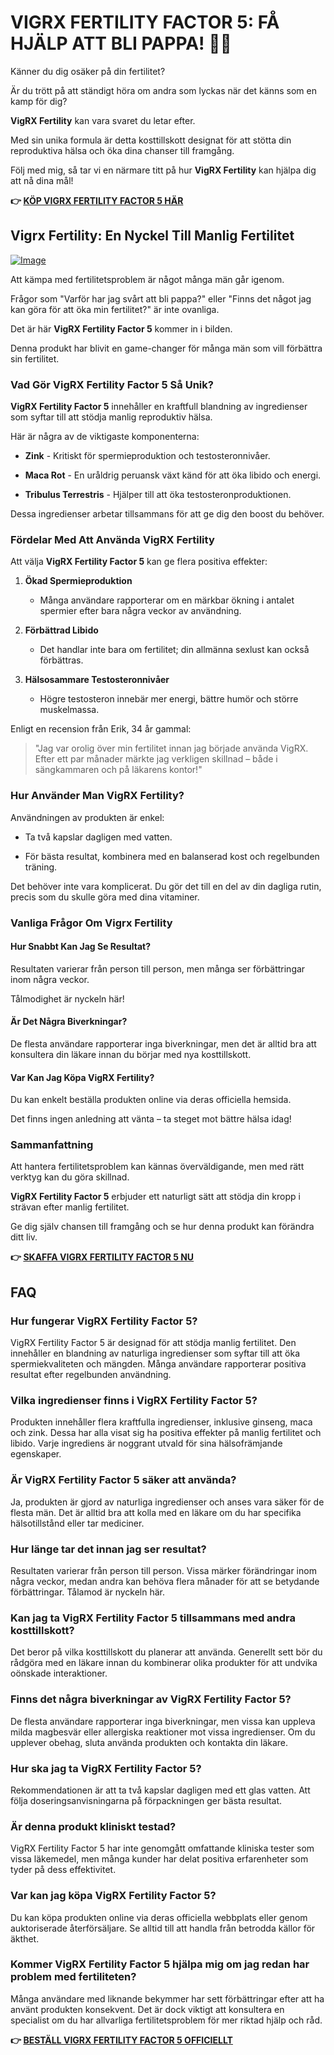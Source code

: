 # VIGRX FERTILITY FACTOR 5: FÅ HJÄLP ATT BLI PAPPA! 👶✨

Känner du dig osäker på din fertilitet? 

Är du trött på att ständigt höra om andra som lyckas när det känns som en kamp för dig? 

**VigRX Fertility** kan vara svaret du letar efter. 

Med sin unika formula är detta kosttillskott designat för att stötta din reproduktiva hälsa och öka dina chanser till framgång. 

Följ med mig, så tar vi en närmare titt på hur **VigRX Fertility** kan hjälpa dig att nå dina mål!



**👉 [KÖP VIGRX FERTILITY FACTOR 5 HÄR](https://gchaffi.com/lWdb9peX)**

## Vigrx Fertility: En Nyckel Till Manlig Fertilitet

[![Image](https://www2.sellhealth.com/139/fertility-factor-5-6-1.jpg)](https://gchaffi.com/lWdb9peX)

Att kämpa med fertilitetsproblem är något många män går igenom. 

Frågor som "Varför har jag svårt att bli pappa?" eller "Finns det något jag kan göra för att öka min fertilitet?" är inte ovanliga. 

Det är här **VigRX Fertility Factor 5** kommer in i bilden. 

Denna produkt har blivit en game-changer för många män som vill förbättra sin fertilitet.

### Vad Gör VigRX Fertility Factor 5 Så Unik?

**VigRX Fertility Factor 5** innehåller en kraftfull blandning av ingredienser som syftar till att stödja manlig reproduktiv hälsa. 

Här är några av de viktigaste komponenterna:

- **Zink** - Kritiskt för spermieproduktion och testosteronnivåer.
  
- **Maca Rot** - En uråldrig peruansk växt känd för att öka libido och energi.

- **Tribulus Terrestris** - Hjälper till att öka testosteronproduktionen.

Dessa ingredienser arbetar tillsammans för att ge dig den boost du behöver.

### Fördelar Med Att Använda VigRX Fertility

Att välja **VigRX Fertility Factor 5** kan ge flera positiva effekter:

1. **Ökad Spermieproduktion**
   - Många användare rapporterar om en märkbar ökning i antalet spermier efter bara några veckor av användning.
   
2. **Förbättrad Libido**
   - Det handlar inte bara om fertilitet; din allmänna sexlust kan också förbättras.

3. **Hälsosammare Testosteronnivåer**
   - Högre testosteron innebär mer energi, bättre humör och större muskelmassa.

Enligt en recension från Erik, 34 år gammal:

> "Jag var orolig över min fertilitet innan jag började använda VigRX. Efter ett par månader märkte jag verkligen skillnad – både i sängkammaren och på läkarens kontor!"

### Hur Använder Man VigRX Fertility?

Användningen av produkten är enkel:

- Ta två kapslar dagligen med vatten.
  
- För bästa resultat, kombinera med en balanserad kost och regelbunden träning.

Det behöver inte vara komplicerat. Du gör det till en del av din dagliga rutin, precis som du skulle göra med dina vitaminer.

### Vanliga Frågor Om Vigrx Fertility

#### Hur Snabbt Kan Jag Se Resultat?

Resultaten varierar från person till person, men många ser förbättringar inom några veckor. 

Tålmodighet är nyckeln här!

#### Är Det Några Biverkningar?

De flesta användare rapporterar inga biverkningar, men det är alltid bra att konsultera din läkare innan du börjar med nya kosttillskott.

#### Var Kan Jag Köpa VigRX Fertility?

Du kan enkelt beställa produkten online via deras officiella hemsida. 

Det finns ingen anledning att vänta – ta steget mot bättre hälsa idag!

### Sammanfattning

Att hantera fertilitetsproblem kan kännas överväldigande, men med rätt verktyg kan du göra skillnad. 

**VigRX Fertility Factor 5** erbjuder ett naturligt sätt att stödja din kropp i strävan efter manlig fertilitet.

Ge dig själv chansen till framgång och se hur denna produkt kan förändra ditt liv.



**👉 [SKAFFA VIGRX FERTILITY FACTOR 5 NU](https://gchaffi.com/lWdb9peX)**

## FAQ

### Hur fungerar VigRX Fertility Factor 5?
VigRX Fertility Factor 5 är designad för att stödja manlig fertilitet. Den innehåller en blandning av naturliga ingredienser som syftar till att öka spermiekvaliteten och mängden. Många användare rapporterar positiva resultat efter regelbunden användning.

### Vilka ingredienser finns i VigRX Fertility Factor 5?
Produkten innehåller flera kraftfulla ingredienser, inklusive ginseng, maca och zink. Dessa har alla visat sig ha positiva effekter på manlig fertilitet och libido. Varje ingrediens är noggrant utvald för sina hälsofrämjande egenskaper.

### Är VigRX Fertility Factor 5 säker att använda?
Ja, produkten är gjord av naturliga ingredienser och anses vara säker för de flesta män. Det är alltid bra att kolla med en läkare om du har specifika hälsotillstånd eller tar mediciner.

### Hur länge tar det innan jag ser resultat?
Resultaten varierar från person till person. Vissa märker förändringar inom några veckor, medan andra kan behöva flera månader för att se betydande förbättringar. Tålamod är nyckeln här.

### Kan jag ta VigRX Fertility Factor 5 tillsammans med andra kosttillskott?
Det beror på vilka kosttillskott du planerar att använda. Generellt sett bör du rådgöra med en läkare innan du kombinerar olika produkter för att undvika oönskade interaktioner.

### Finns det några biverkningar av VigRX Fertility Factor 5?
De flesta användare rapporterar inga biverkningar, men vissa kan uppleva milda magbesvär eller allergiska reaktioner mot vissa ingredienser. Om du upplever obehag, sluta använda produkten och kontakta din läkare.

### Hur ska jag ta VigRX Fertility Factor 5?
Rekommendationen är att ta två kapslar dagligen med ett glas vatten. Att följa doseringsanvisningarna på förpackningen ger bästa resultat.

### Är denna produkt kliniskt testad?
VigRX Fertility Factor 5 har inte genomgått omfattande kliniska tester som vissa läkemedel, men många kunder har delat positiva erfarenheter som tyder på dess effektivitet.

### Var kan jag köpa VigRX Fertility Factor 5?
Du kan köpa produkten online via deras officiella webbplats eller genom auktoriserade återförsäljare. Se alltid till att handla från betrodda källor för äkthet.

### Kommer VigRX Fertility Factor 5 hjälpa mig om jag redan har problem med fertiliteten?
Många användare med liknande bekymmer har sett förbättringar efter att ha använt produkten konsekvent. Det är dock viktigt att konsultera en specialist om du har allvarliga fertilitetsproblem för mer riktad hjälp och råd.



**👉 [BESTÄLL VIGRX FERTILITY FACTOR 5 OFFICIELLT](https://gchaffi.com/lWdb9peX)**